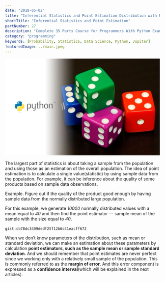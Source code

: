 ```yaml
---
date: "2018-05-02"
title: "Inferential Statistics and Point Estimation Distribution with Python"
shortTitle: "Inferential Statistics and Point Estimation"
partNumber: 27
description: "Complete 35 Parts Course for Programmers With Python Examples in Jupiter"
category: "programming"
keywords: [Probability, Statistics, Data Science, Python, Jupiter]
featuredImage: ../main.jpeg
---
```


![](../main.jpeg)

The largest part of statistics is about taking a sample from the population and using those as an estimation of the overall population. The idea of point estimation is to calculate a single value(statistic) by using sample data from the population. For example, it can be inference about the quality of some products based on sample data observations.

Example. Figure out if the quality of the product good enough by having sample data from the normally distributed large population.

For this example, we generate *10000* normally distributed values with a mean equal to *40* and then find the point estimator — sample mean of the sample with the size equal to *40*.

`gist:cb78dc3409dedf25f12b6c41eacff672`

When we don’t know parameters of the distribution, such as mean or standard deviation, we can make an estimation about these parameters by calculation **point estimators, such as the sample mean or sample standard deviation**. And we should remember that point estimates are never perfect since we working only with a relatively small sample of the population. This is commonly referred to as the **margin of error**. And this error component is expressed as a **confidence interval**(which will be explained in the next articles).
